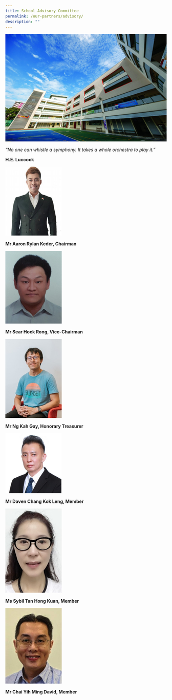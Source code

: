 ```yaml
---
title: School Advisory Committee
permalink: /our-partners/advisory/
description: ""
---
```

![](/images/Our-Heritage-e1570003294657.jpg)

*“No one can whistle a symphony. It takes a whole orchestra to play it.”*

**H.E. Luccock**

<img src="/images/aaron.jpg"  
     style="width:35%">

**Mr Aaron Rylan Keder, Chairman**


<img src="/images/Sear%20Hock%20Rong.jpg"   style="width:35%">


**Mr Sear Hock Rong, Vice-Chairman**

<img src="/images/ng-kah.jpg"  
     style="width:35%">

**Mr Ng Kah Gay, Honorary Treasurer**

<img src="/images/Daven.jpg"  
     style="width:35%">

**Mr Daven Chang Kok Leng, Member**

<img src="/images/Sybil%20Tan.jpg"  
     style="width:35%">

**Ms Sybil Tan Hong Kuan, Member**

<img src="/images/david.jpg"  
     style="width:35%">

**Mr Chai Yih Ming David, Member**